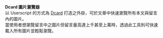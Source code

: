 **Dcard 圖片瀏覽器**  
以 Userscript 的方式為 [Dcard](https://www.dcard.tw/f) 打造之外掛，可於文章中快速瀏覽所有本文與留言內的圖片。  
當使用者想瀏覽留言中之圖片但留言量高達上千甚至上萬時，透過此工具則可快速載入所有圖片並輕鬆瀏覽。
